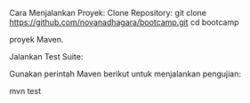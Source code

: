 Cara Menjalankan Proyek: 
Clone Repository:
git clone https://github.com/novanadhagara/bootcamp.git
cd bootcamp

proyek Maven.

Jalankan Test Suite:

Gunakan perintah Maven berikut untuk menjalankan pengujian:

mvn test
